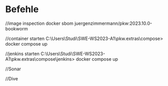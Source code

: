 # Befehle

//image inspection
docker sbom juergenzimmermann/pkw:2023.10.0-bookworm

//container starten
C:\Users\Studi\SWE-WS2023-A1\pkw\.extras\compose> docker compose up

//jenkins starten
C:\Users\Studi\SWE-WS2023-A1\pkw\.extras\compose\jenkins> docker compose up

//Sonar

//Dive
